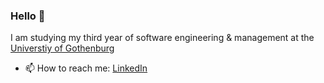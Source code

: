 ### Hello 👋

I am studying my third year of software engineering & management at the [Universtiy of Gothenburg](https://www.gu.se/en/study-gothenburg/software-engineering-and-management-bachelors-programme-n1sof)

- 📫 How to reach me: [LinkedIn](https://www.linkedin.com/in/karl-eriksson-9609842a4/) 

